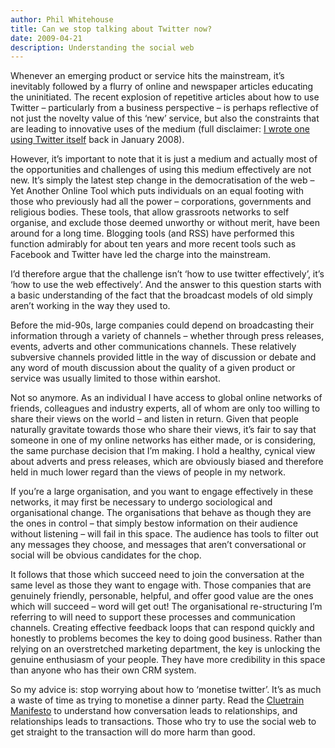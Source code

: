 ```yaml
---
author: Phil Whitehouse
title: Can we stop talking about Twitter now?
date: 2009-04-21
description: Understanding the social web
---
```

Whenever an emerging product or service hits the mainstream, it’s inevitably followed by a flurry of online and newspaper articles educating the uninitiated. The recent explosion of repetitive articles about how to use Twitter – particularly from a business perspective – is perhaps reflective of not just the novelty value of this ‘new’ service, but also the constraints that are leading to innovative uses of the medium (full disclaimer: [I wrote one using Twitter itself](http://www.twitter.com/tencommandments) back in January 2008).

However, it’s important to note that it is just a medium and actually most of the opportunities and challenges of using this medium effectively are not new. It’s simply the latest step change in the democratisation of the web – Yet Another Online Tool which puts individuals on an equal footing with those who previously had all the power – corporations, governments and religious bodies. These tools, that allow grassroots networks to self organise, and exclude those deemed unworthy or without merit, have been around for a long time. Blogging tools (and RSS) have performed this function admirably for about ten years and more recent tools such as Facebook and Twitter have led the charge into the mainstream.

I’d therefore argue that the challenge isn’t ‘how to use twitter effectively’, it’s ‘how to use the web effectively’. And the answer to this question starts with a basic understanding of the fact that the broadcast models of old simply aren’t working in the way they used to.

Before the mid-90s, large companies could depend on broadcasting their information through a variety of channels – whether through press releases, events, adverts and other communications channels. These relatively subversive channels provided little in the way of discussion or debate and any word of mouth discussion about the quality of a given product or service was usually limited to those within earshot.

Not so anymore. As an individual I have access to global online networks of friends, colleagues and industry experts, all of whom are only too willing to share their views on the world – and listen in return. Given that people naturally gravitate towards those who share their views, it’s fair to say that someone in one of my online networks has either made, or is considering, the same purchase decision that I’m making. I hold a healthy, cynical view about adverts and press releases, which are obviously biased and therefore held in much lower regard than the views of people in my network.

If you’re a large organisation, and you want to engage effectively in these networks, it may first be necessary to undergo sociological and organisational change. The organisations that behave as though they are the ones in control – that simply bestow information on their audience without listening – will fail in this space. The audience has tools to filter out any messages they choose, and messages that aren’t conversational or social will be obvious candidates for the chop.

It follows that those which succeed need to join the conversation at the same level as those they want to engage with. Those companies that are genuinely friendly, personable, helpful, and offer good value are the ones which will succeed – word will get out! The organisational re-structuring I’m referring to will need to support these processes and communication channels. Creating effective feedback loops that can respond quickly and honestly to problems becomes the key to doing good business. Rather than relying on an overstretched marketing department, the key is unlocking the genuine enthusiasm of your people. They have more credibility in this space than anyone who has their own CRM system.

So my advice is: stop worrying about how to ‘monetise twitter’. It’s as much a waste of time as trying to monetise a dinner party. Read the [Cluetrain Manifesto](http://www.cluetrain.org/) to understand how conversation leads to relationships, and relationships leads to transactions. Those who try to use the social web to get straight to the transaction will do more harm than good.

